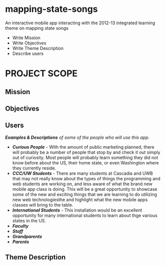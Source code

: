 mapping-state-songs
===================

An interactive mobile app interacting with the 2012-13 integrated learning theme on mapping state songs
* Write Mission
* Write Objectives
* Write Theme Description
* Describe users

# PROJECT SCOPE

Mission
----------
Objectives
----------
Users 
------
_**Examples &amp; Descriptions** of some of the people who will use this app._
* **_Curious People_** - With the amount of public marketing planned, there will probably be a number of people that stop by and check it out simply out of curiosity. Most people will probably learn something they did not know before about the US, their home state, or even Washington where they currently reside.
* **_CCC/UW Students_** - There are many students at Cascadia and UWB that may not really know about the types of things the programming and web students are working on, and less aware of what the brand new mobile app class is doing.  This will be a great opportunity to showcase some of the new and exciting things that we are learning to do utilizing new web technologiesthe and highlight what the new mobile apps classes will bring to the table.
* **_International Students_** - This installation would be an excellent opportunity for many international students to learn about thge various states in the US.
* **_Faculty_**
* **_Staff_**
* **_Grandparents_** 
* **_Parents_**

Theme Description
-----------------
